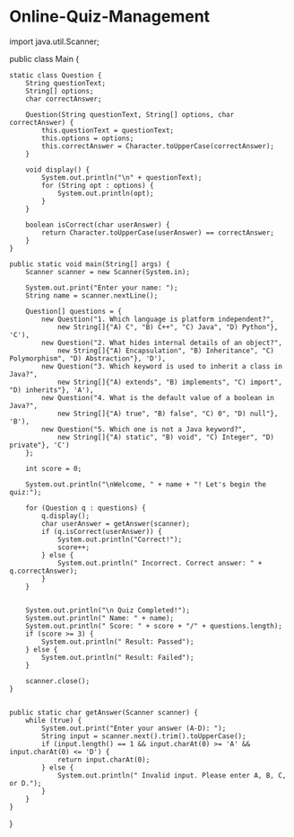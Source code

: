 # Online-Quiz-Management
import java.util.Scanner;

public class Main {


    static class Question {
        String questionText;
        String[] options;
        char correctAnswer;

        Question(String questionText, String[] options, char correctAnswer) {
            this.questionText = questionText;
            this.options = options;
            this.correctAnswer = Character.toUpperCase(correctAnswer);
        }

        void display() {
            System.out.println("\n" + questionText);
            for (String opt : options) {
                System.out.println(opt);
            }
        }

        boolean isCorrect(char userAnswer) {
            return Character.toUpperCase(userAnswer) == correctAnswer;
        }
    }

    public static void main(String[] args) {
        Scanner scanner = new Scanner(System.in);

        System.out.print("Enter your name: ");
        String name = scanner.nextLine();

        Question[] questions = {
            new Question("1. Which language is platform independent?",
                new String[]{"A) C", "B) C++", "C) Java", "D) Python"}, 'C'),
            new Question("2. What hides internal details of an object?",
                new String[]{"A) Encapsulation", "B) Inheritance", "C) Polymorphism", "D) Abstraction"}, 'D'),
            new Question("3. Which keyword is used to inherit a class in Java?",
                new String[]{"A) extends", "B) implements", "C) import", "D) inherits"}, 'A'),
            new Question("4. What is the default value of a boolean in Java?",
                new String[]{"A) true", "B) false", "C) 0", "D) null"}, 'B'),
            new Question("5. Which one is not a Java keyword?",
                new String[]{"A) static", "B) void", "C) Integer", "D) private"}, 'C')
        };

        int score = 0;

        System.out.println("\nWelcome, " + name + "! Let's begin the quiz:");

        for (Question q : questions) {
            q.display();
            char userAnswer = getAnswer(scanner);
            if (q.isCorrect(userAnswer)) {
                System.out.println("Correct!");
                score++;
            } else {
                System.out.println(" Incorrect. Correct answer: " + q.correctAnswer);
            }
        }

    
        System.out.println("\n Quiz Completed!");
        System.out.println(" Name: " + name);
        System.out.println(" Score: " + score + "/" + questions.length);
        if (score >= 3) {
            System.out.println(" Result: Passed");
        } else {
            System.out.println(" Result: Failed");
        }

        scanner.close();
    }


    public static char getAnswer(Scanner scanner) {
        while (true) {
            System.out.print("Enter your answer (A-D): ");
            String input = scanner.next().trim().toUpperCase();
            if (input.length() == 1 && input.charAt(0) >= 'A' && input.charAt(0) <= 'D') {
                return input.charAt(0);
            } else {
                System.out.println(" Invalid input. Please enter A, B, C, or D.");
            }
        }
    }
}
